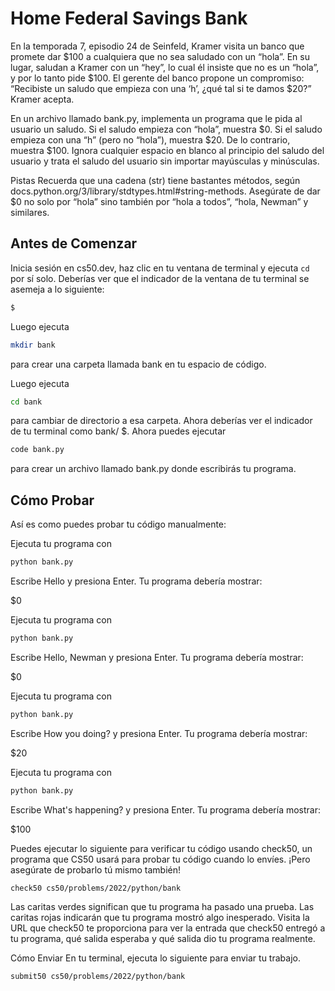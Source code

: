 # Home Federal Savings Bank

En la temporada 7, episodio 24 de Seinfeld, Kramer visita un banco que promete dar $100 a cualquiera que no sea saludado con un “hola”. En su lugar, saludan a Kramer con un “hey”, lo cual él insiste que no es un “hola”, y por lo tanto pide $100. El gerente del banco propone un compromiso: “Recibiste un saludo que empieza con una ‘h’, ¿qué tal si te damos $20?” Kramer acepta.

En un archivo llamado bank.py, implementa un programa que le pida al usuario un saludo. Si el saludo empieza con “hola”, muestra $0. Si el saludo empieza con una “h” (pero no “hola”), muestra $20. De lo contrario, muestra $100. Ignora cualquier espacio en blanco al principio del saludo del usuario y trata el saludo del usuario sin importar mayúsculas y minúsculas.

Pistas
Recuerda que una cadena (str) tiene bastantes métodos, según docs.python.org/3/library/stdtypes.html#string-methods.
Asegúrate de dar $0 no solo por “hola” sino también por “hola a todos”, “hola, Newman” y similares.

## Antes de Comenzar

Inicia sesión en cs50.dev, haz clic en tu ventana de terminal y ejecuta `cd` por sí solo. Deberías ver que el indicador de la ventana de tu terminal se asemeja a lo siguiente:

```bash
$
```

Luego ejecuta

```bash
mkdir bank
```

para crear una carpeta llamada bank en tu espacio de código.

Luego ejecuta

```bash
cd bank
```

para cambiar de directorio a esa carpeta. Ahora deberías ver el indicador de tu terminal como bank/ $. Ahora puedes ejecutar

```bash
code bank.py
```

para crear un archivo llamado bank.py donde escribirás tu programa.

## Cómo Probar

Así es como puedes probar tu código manualmente:

Ejecuta tu programa con

```bash
python bank.py
```

Escribe Hello y presiona Enter. Tu programa debería mostrar:

$0

Ejecuta tu programa con

```bash
python bank.py
```

Escribe Hello, Newman y presiona Enter. Tu programa debería mostrar:

$0

Ejecuta tu programa con

```bash
python bank.py
```

Escribe How you doing? y presiona Enter. Tu programa debería mostrar:

$20

Ejecuta tu programa con

```bash
python bank.py
```

Escribe What's happening? y presiona Enter. Tu programa debería mostrar:

$100

Puedes ejecutar lo siguiente para verificar tu código usando check50, un programa que CS50 usará para probar tu código cuando lo envíes. ¡Pero asegúrate de probarlo tú mismo también!

```bash
check50 cs50/problems/2022/python/bank
```

Las caritas verdes significan que tu programa ha pasado una prueba. Las caritas rojas indicarán que tu programa mostró algo inesperado. Visita la URL que check50 te proporciona para ver la entrada que check50 entregó a tu programa, qué salida esperaba y qué salida dio tu programa realmente.

Cómo Enviar
En tu terminal, ejecuta lo siguiente para enviar tu trabajo.

```bash
submit50 cs50/problems/2022/python/bank
```
